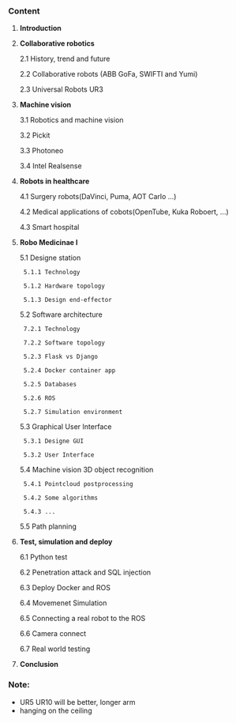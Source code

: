 ### Content

1) **Introduction**
2) **Collaborative robotics**

    2.1 History, trend and future
        
    2.2 Collaborative robots (ABB GoFa, SWIFTI and Yumi)
    
    2.3 Universal Robots UR3

3) **Machine vision**

    3.1 Robotics and machine vision
    
    3.2 Pickit
    
    3.3 Photoneo

    3.4 Intel Realsense

4) **Robots in healthcare**
    
    4.1 Surgery robots(DaVinci, Puma, AOT Carlo ...)
    
    4.2 Medical applications of cobots(OpenTube, Kuka Roboert, ...) 
    
    4.3 Smart hospital

5) **Robo Medicinae I** 
    
    5.1 Designe station
    
        5.1.1 Technology

        5.1.2 Hardware topology

        5.1.3 Design end-effector
    
    5.2 Software architecture
        
        7.2.1 Technology
        
        7.2.2 Software topology
        
        5.2.3 Flask vs Django
        
        5.2.4 Docker container app
        
        5.2.5 Databases
   
        5.2.6 ROS
    
        5.2.7 Simulation environment
    
    5.3 Graphical User Interface
        
        5.3.1 Designe GUI
        
        5.3.2 User Interface
        
    5.4 Machine vision 3D object recognition
    
        5.4.1 Pointcloud postprocessing
        
        5.4.2 Some algorithms 
        
        5.4.3 ...
    
    5.5 Path planning

6) **Test, simulation and deploy**
    
    6.1 Python test
    
    6.2 Penetration attack and SQL injection
    
    6.3 Deploy Docker and ROS
    
    6.4 Movemenet Simulation
    
    6.5 Connecting a real robot to the ROS
    
    6.6 Camera connect
    
    6.7 Real world testing

7) **Conclusion**

### Note:
* UR5 UR10 will be better, longer arm
* hanging on the ceiling
